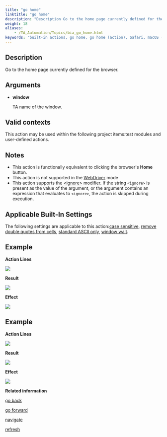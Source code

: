 ```yaml
--- 
title: "go home"
linktitle: "go home"
description: "Description Go to the home page currently defined for the browser. Arguments window TA name of the window. Valid contexts This action may be used within the following project items: test modules and ..."
weight: 18
aliases: 
    - /TA_Automation/Topics/bia_go_home.html
keywords: "built-in actions, go home, go home (action), Safari, macOS (action), go home, macOS, Safari (action), go to homepage of browser, go to browswer homepage"
---
```


## Description

Go to the home page currently defined for the browser.

## Arguments

-   **window**

    TA name of the window.


## Valid contexts

This action may be used within the following project items:test modules and user-defined actions.

## Notes

-   This action is functionally equivalent to clicking the browser's **Home** button.
-   This action is not supported in the [WebDriver](/TA_Automation/Topics/Generic_WebDriver.html) mode
-   This action supports the [<ignore\>](/reuse/../TA_Automation/Topics/Ignoring_action.html) modifier. If the string `<ignore>` is present as the value of the argument, or the argument contains an expression that evaluates to `<ignore>`, the action is skipped during execution.

## Applicable Built-In Settings

The following settings are applicable to this action:[case sensitive](/TA_Automation/Topics/bis_case_sensitive.html), [remove double quotes from cells](/TA_Automation/Topics/bis_remove_double_quotes_from_cells.html), [standard ASCII only](/TA_Automation/Topics/bis_standard_ASCII_only.html), [window wait](/TA_Automation/Topics/bis_window_wait.html).

## Example

**Action Lines**

![](/images/TA_Automation/Images/bia_go_home_pgm.png)

**Result**

![](/images/TA_Automation/Images/bia_go_home_res.png)

**Effect**

![](/images/TA_Automation/Images/bia_go_home_effect.png)

## Example

**Action Lines**

![](/images/TA_Automation/Images/bia_go_home_ta4vs_pgm.png)

**Result**

![](/images/TA_Automation/Images/bia_go_home_ta4vs_res.png)

**Effect**

![](/images/TA_Automation/Images/bia_go_home_effect.png)




**Related information**  


[go back](/TA_Automation/Topics/bia_go_back.html)

[go forward](/TA_Automation/Topics/bia_go_forward.html)

[navigate](/TA_Automation/Topics/bia_navigate.html)

[refresh](/TA_Automation/Topics/bia_refresh.html)

